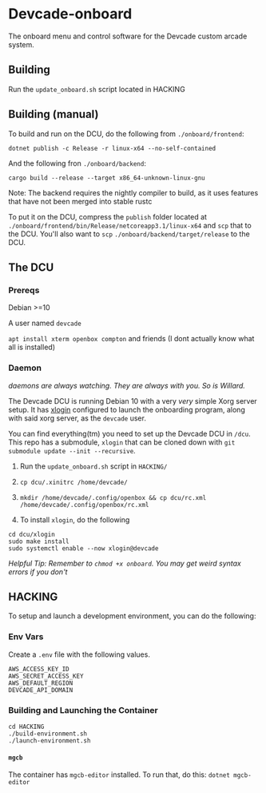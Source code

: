 # Devcade-onboard
The onboard menu and control software for the Devcade custom arcade system.

## Building

Run the `update_onboard.sh` script located in HACKING

## Building (manual)

To build and run on the DCU, do the following from `./onboard/frontend`:
```
dotnet publish -c Release -r linux-x64 --no-self-contained
```
And the following fron `./onboard/backend`:
```
cargo build --release --target x86_64-unknown-linux-gnu
```
Note: The backend requires the nightly compiler to build, as it uses features that have not been merged into stable rustc

To put it on the DCU, compress the `publish` folder located at `./onboard/frontend/bin/Release/netcoreapp3.1/linux-x64` and `scp` that to the DCU.
You'll also want to `scp` `./onboard/backend/target/release` to the DCU. 

## The DCU

### Prereqs

Debian >=10

A user named `devcade`

`apt install xterm openbox compton` and friends (I dont actually know what all is installed)

### Daemon

_daemons are always watching. They are always with you. So is Willard._

The Devcade DCU is running Debian 10 with a very _very_ simple Xorg server setup. It has [xlogin](https://github.com/joukewitteveen/xlogin) configured to launch the onboarding program, along with said xorg server, as the `devcade` user.

You can find everything(tm) you need to set up the Devcade DCU in `/dcu`. This repo has a submodule, `xlogin` that can be cloned down with `git submodule update --init --recursive`.

1. Run the `update_onboard.sh` script in `HACKING/`

2. `cp dcu/.xinitrc /home/devcade/`

2. `mkdir /home/devcade/.config/openbox && cp dcu/rc.xml /home/devcade/.config/openbox/rc.xml`

3. To install `xlogin`, do the following

```
cd dcu/xlogin
sudo make install
sudo systemctl enable --now xlogin@devcade
```

_Helpful Tip: Remember to `chmod +x onboard`. You may get weird syntax errors if you don't_

## HACKING

To setup and launch a development environment, you can do the following:

### Env Vars
Create a `.env` file with the following values.

```
AWS_ACCESS_KEY_ID
AWS_SECRET_ACCESS_KEY
AWS_DEFAULT_REGION
DEVCADE_API_DOMAIN
```

### Building and Launching the Container

```
cd HACKING
./build-environment.sh
./launch-environment.sh
```

#### `mgcb`

The container has `mgcb-editor` installed. To run that, do this:
`dotnet mgcb-editor`

